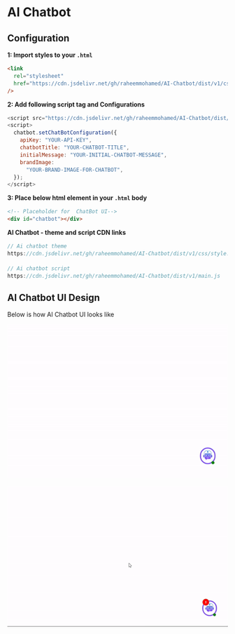 # AI Chatbot

## Configuration

**1: Import styles to your `.html`**

```html
<link
  rel="stylesheet"
  href="https://cdn.jsdelivr.net/gh/raheemmohamed/AI-Chatbot/dist/v1/css/style.css"
/>
```

**2: Add following script tag and Configurations**

```javascript
<script src="https://cdn.jsdelivr.net/gh/raheemmohamed/AI-Chatbot/dist/v2/main.js"></script>
<script>
  chatbot.setChatBotConfiguration({
    apiKey: "YOUR-API-KEY",
    chatbotTitle: "YOUR-CHATBOT-TITLE",
    initialMessage: "YOUR-INITIAL-CHATBOT-MESSAGE",
    brandImage:
      "YOUR-BRAND-IMAGE-FOR-CHATBOT",
  });
</script>
```

**3: Place below html element in your `.html` body**

```html
<!-- Placeholder for  ChatBot UI-->
<div id="chatbot"></div>
```

**AI Chatbot - theme and script CDN links**

```javascript
// Ai chatbot theme
https://cdn.jsdelivr.net/gh/raheemmohamed/AI-Chatbot/dist/v1/css/style.css

// Ai chatbot script
https://cdn.jsdelivr.net/gh/raheemmohamed/AI-Chatbot/dist/v1/main.js
```

## AI Chatbot UI Design

Below is how AI Chatbot UI looks like

![AI Chatbot UI](https://github.com/raheemmohamed/AI-Chatbot/blob/main/dist/v1/images/AI-chatbot-UI-Demo.gif)

![AI Chatbot UI2](https://github.com/raheemmohamed/AI-Chatbot/blob/main/dist/v1/images/ai-chatbot-ui-2.gif)
